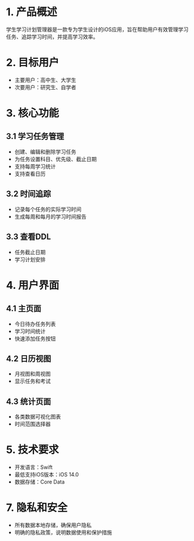 # 1. 产品概述
学生学习计划管理器是一款专为学生设计的iOS应用，旨在帮助用户有效管理学习任务、追踪学习时间，并提高学习效率。
# 2. 目标用户
* 主要用户：高中生、大学生
* 次要用户：研究生、自学者
# 3. 核心功能
## 3.1 学习任务管理
* 创建、编辑和删除学习任务
* 为任务设置科目、优先级、截止日期
* 支持每周学习统计
* 支持查看日历
## 3.2 时间追踪
* 记录每个任务的实际学习时间
* 生成每周和每月的学习时间报告
## 3.3 查看DDL
* 任务截止日期
* 学习计划安排
# 4. 用户界面
## 4.1 主页面
* 今日待办任务列表
* 学习时间统计
* 快速添加任务按钮
## 4.2 日历视图
* 月视图和周视图
* 显示任务和考试
## 4.3 统计页面
* 各类数据可视化图表
* 时间范围选择器
# 5. 技术要求
* 开发语言：Swift
* 最低支持iOS版本：iOS 14.0
* 数据存储：Core Data
# 7. 隐私和安全
* 所有数据本地存储，确保用户隐私
* 明确的隐私政策，说明数据使用和保护措施
